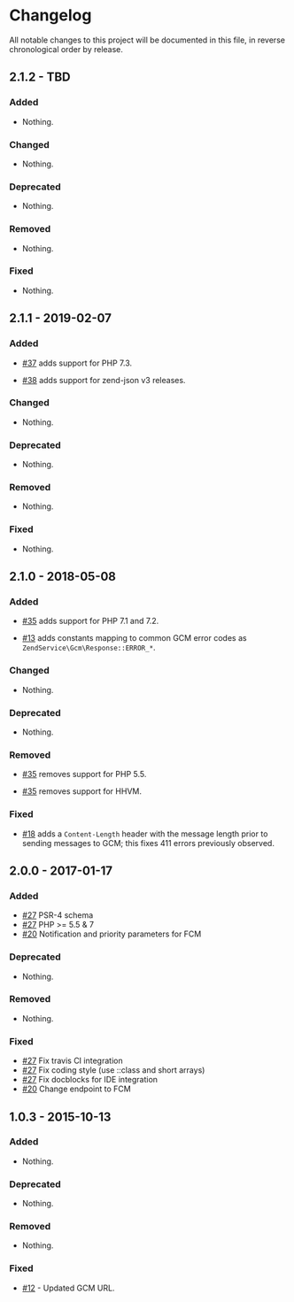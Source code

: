 # Changelog

All notable changes to this project will be documented in this file, in reverse chronological order by release.

## 2.1.2 - TBD

### Added

- Nothing.

### Changed

- Nothing.

### Deprecated

- Nothing.

### Removed

- Nothing.

### Fixed

- Nothing.

## 2.1.1 - 2019-02-07

### Added

- [#37](https://github.com/zendframework/ZendService_Google_Gcm/pull/37) adds support for PHP 7.3.

- [#38](https://github.com/zendframework/ZendService_Google_Gcm/pull/38) adds support for zend-json v3 releases.

### Changed

- Nothing.

### Deprecated

- Nothing.

### Removed

- Nothing.

### Fixed

- Nothing.

## 2.1.0 - 2018-05-08

### Added

- [#35](https://github.com/zendframework/ZendService_Google_Gcm/pull/35) adds support for PHP 7.1 and 7.2.

- [#13](https://github.com/zendframework/ZendService_Google_Gcm/pull/13) adds constants mapping to common GCM error codes as `ZendService\Gcm\Response::ERROR_*`.

### Changed

- Nothing.

### Deprecated

- Nothing.

### Removed

- [#35](https://github.com/zendframework/ZendService_Google_Gcm/pull/35) removes support for PHP 5.5.

- [#35](https://github.com/zendframework/ZendService_Google_Gcm/pull/35) removes support for HHVM.

### Fixed

- [#18](https://github.com/zendframework/ZendService_Google_Gcm/pull/18) adds a `Content-Length` header with the message length prior to sending
  messages to GCM; this fixes 411 errors previously observed.

## 2.0.0 - 2017-01-17

### Added

- [#27](https://github.com/zendframework/ZendService_Google_Gcm/pull/27) PSR-4 schema
- [#27](https://github.com/zendframework/ZendService_Google_Gcm/pull/27) PHP >= 5.5 & 7
- [#20](https://github.com/zendframework/ZendService_Google_Gcm/pull/25) Notification and priority parameters for FCM

### Deprecated

- Nothing.

### Removed

- Nothing.

### Fixed

- [#27](https://github.com/zendframework/ZendService_Google_Gcm/pull/27) Fix travis CI integration
- [#27](https://github.com/zendframework/ZendService_Google_Gcm/pull/27) Fix coding style (use ::class and short arrays)
- [#27](https://github.com/zendframework/ZendService_Google_Gcm/pull/27) Fix docblocks for IDE integration
- [#20](https://github.com/zendframework/ZendService_Google_Gcm/pull/25) Change endpoint to FCM

## 1.0.3 - 2015-10-13

### Added

- Nothing.

### Deprecated

- Nothing.

### Removed

- Nothing.

### Fixed

- [#12](https://github.com/zendframework/ZendService_Google_Gcm/pull/12) -
  Updated GCM URL.

